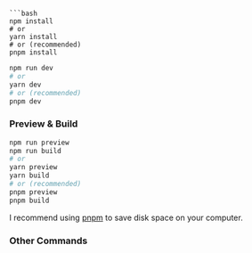 ```

```bash
npm install
# or
yarn install
# or (recommended)
pnpm install
```

```bash
npm run dev
# or
yarn dev
# or (recommended)
pnpm dev
```

### Preview & Build

```bash
npm run preview
npm run build
# or
yarn preview
yarn build
# or (recommended)
pnpm preview
pnpm build
```

I recommend using [pnpm](https://pnpm.io/) to save disk space on your computer.

### Other Commands
